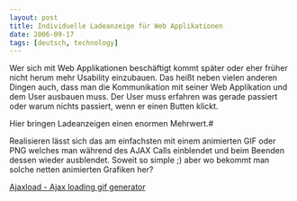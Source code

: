 ```yaml
---
layout: post
title: Individuelle Ladeanzeige für Web Applikationen
date: 2006-09-17
tags: [deutsch, technology]
---
```


Wer sich mit Web Applikationen beschäftigt kommt später oder eher früher nicht herum mehr Usability einzubauen. Das heißt neben vielen anderen Dingen auch, dass man die Kommunikation mit seiner Web Applikation und dem User ausbauen muss. Der User muss erfahren was gerade passiert oder warum nichts passiert, wenn er einen Butten klickt.

Hier bringen Ladeanzeigen einen enormen Mehrwert.#

Realisieren lässt sich das am einfachsten mit einem animierten GIF oder PNG welches man während des AJAX Calls einblendet und beim Beenden dessen wieder ausblendet. Soweit so simple ;) aber wo bekommt man solche netten animierten Grafiken her?

[Ajaxload - Ajax loading gif generator](http://ajaxload.info/)